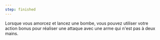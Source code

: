 ```yaml
---
step: finished
---
```

Lorsque vous amorcez et lancez une bombe, vous pouvez utiliser votre action bonus pour réaliser une attaque avec une arme qui n'est pas à deux mains.